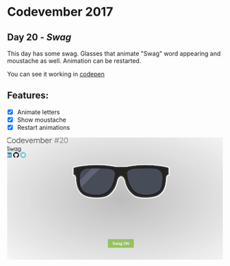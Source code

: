 # Codevember 2017

## Day 20 - *Swag*

This day has some swag. Glasses that animate "Swag" word appearing and moustache as well.
Animation can be restarted.

You can see it working in [codepen](https://codepen.io/RominaMartin/full/zPRWzP/)

## Features:
- [x] Animate letters
- [x] Show moustache
- [x] Restart animations

![](swag.gif)